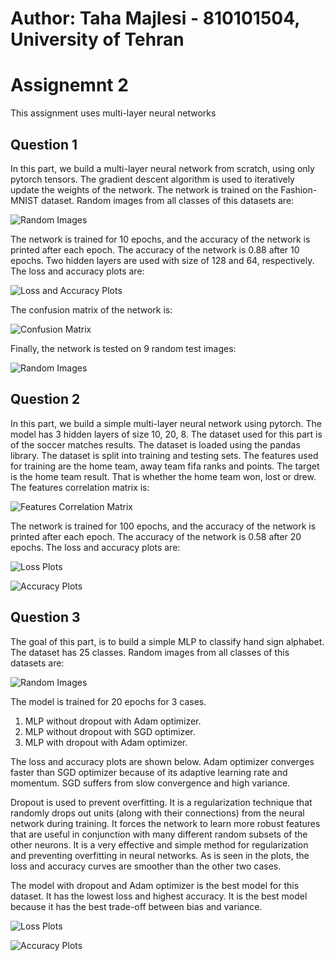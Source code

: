 # Author: Taha Majlesi - 810101504, University of Tehran
# Assignemnt 2

This assignment uses multi-layer neural networks

## Question 1

In this part, we build a multi-layer neural network from scratch, using only pytorch tensors. The gradient descent algorithm is used to iteratively update the weights of the network. The network is trained on the Fashion-MNIST dataset. Random images from all classes of this datasets are:

![Random Images](./Figures/q1_random_images.png)

The network is trained for 10 epochs, and the accuracy of the network is printed after each epoch. The accuracy of the network is 0.88 after 10 epochs. Two hidden layers are used with size of 128 and 64, respectively. The loss and accuracy plots are:

![Loss and Accuracy Plots](./Figures/q1_loss_acc_plots.png)

The confusion matrix of the network is:

![Confusion Matrix](./Figures/q1_confusion_matrix.png)

Finally, the network is tested on 9 random test images:

![Random Images](./Figures/q1_random_tests.png)

## Question 2

In this part, we build a simple multi-layer neural network using pytorch. The model has
3 hidden layers of size 10, 20, 8. The dataset used for this part is of the soccer matches results. The dataset is loaded using the pandas library. The dataset is split into training and testing sets. The features used for training are the home team, away team fifa ranks and points. The target is the home team result. That is whether the home team won, lost or drew. The features correlation matrix is:

![Features Correlation Matrix](./Figures/q2_features_corr.png)

The network is trained for 100 epochs, and the accuracy of the network is printed after each epoch. The accuracy of the network is 0.58 after 20 epochs. The loss and accuracy plots are:

![Loss Plots](./Figures/q2_loss_plots.png)

![Accuracy Plots](./Figures/q2_acc_plots.png)

## Question 3

The goal of this part, is to build a simple MLP to classify hand sign alphabet. The dataset has 25 classes. Random images from all classes of this datasets are:

![Random Images](./Figures/q3_random_images.png)

The model is trained for 20 epochs for 3 cases.

1) MLP without dropout with Adam optimizer.
2) MLP without dropout with SGD optimizer.
3) MLP with dropout with Adam optimizer.

The loss and accuracy plots are shown below.
Adam optimizer converges faster than SGD optimizer because of its adaptive learning rate and momentum. SGD suffers from slow convergence and high variance.

Dropout is used to prevent overfitting. It is a regularization technique that randomly drops out units (along with their connections) from the neural network during training. It forces the network to learn more robust features that are useful in conjunction with many different random subsets of the other neurons. It is a very effective and simple method for regularization and preventing overfitting in neural networks. As is seen in the plots, the loss and accuracy curves are smoother than the other two cases.

The model with dropout and Adam optimizer is the best model for this dataset. It has the lowest loss and highest accuracy. It is the best model because it has the best trade-off between bias and variance.

![Loss Plots](./Figures/q3_loss_plots.png)

![Accuracy Plots](./Figures/q3_acc_plots.png)
